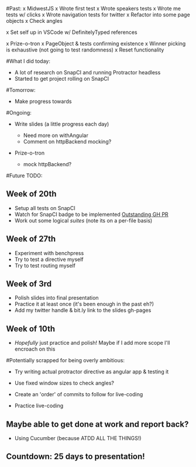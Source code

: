 #Past:
x MidwestJS
  x Wrote first test
  x Wrote speakers tests
  x Wrote me tests w/ clicks
  x Wrote navigation tests for twitter
  x Refactor into some page objects
  x Check angles

x Set self up in VSCode w/ DefinitelyTyped references

x Prize-o-tron
  x PageObject & tests confirming existence
  x Winner picking is exhaustive (not going to test randomness)
  x Reset functionality

#What I did today:
- A lot of research on SnapCI and running Protractor headless
- Started to get project rolling on SnapCI

#Tomorrow:
- Make progress towards

#Ongoing:
- Write slides (a little progress each day)
  - Need more on withAngular
  - Comment on httpBackend mocking?
  
- Prize-o-tron
  - mock httpBackend? 

#Future TODO:

## Week of 20th
- Setup all tests on SnapCI
- Watch for SnapCI badge to be implemented [Outstanding GH PR](https://github.com/badges/shields/pull/492)
- Work out some logical *suites* (note its on a per-file basis)

## Week of 27th
- Experiment with benchpress
- Try to test a directive myself
- Try to test routing myself

## Week of 3rd
- Polish slides into final presentation
- Practice it at least once (it's been enough in the past eh?)
- Add my twitter handle & bit.ly link to the slides gh-pages

## Week of 10th
- *Hopefully* just practice and polish! Maybe if I add more scope I'll encroach on this

#Potentially scrapped for being overly ambitious:
- Try writing actual protractor directive as angular app & testing it
- Use fixed window sizes to check angles?

- Create an 'order' of commits to follow for live-coding
- Practice live-coding

## Maybe able to get done at work and report back?
- Using Cucumber (because ATDD ALL THE THINGS!)

## Countdown: 25 days to presentation!